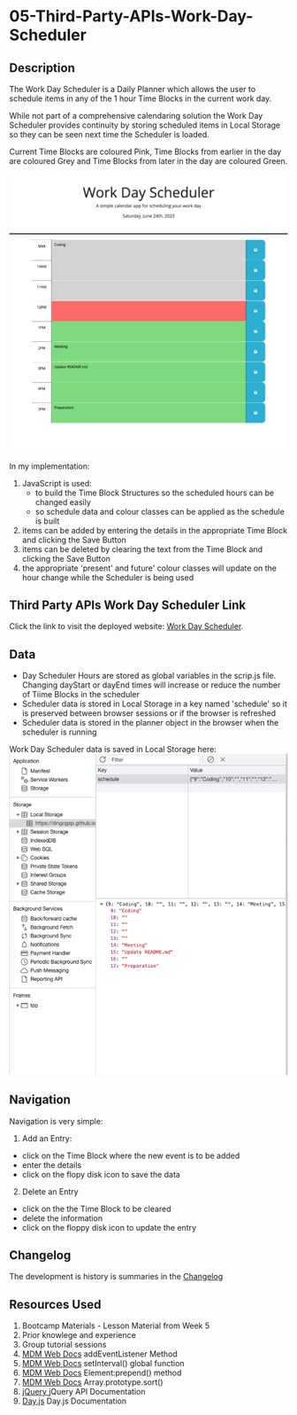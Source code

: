 # 05-Third-Party-APIs-Work-Day-Scheduler

## Description
The Work Day Scheduler is a Daily Planner which allows the user to schedule items in any of the 1 hour Time Blocks in the current work day.

While not part of a comprehensive calendaring solution the Work Day Scheduler provides continuity by storing scheduled items in Local Storage so they can be seen next time the Scheduler is loaded.

Current Time Blocks are coloured Pink, Time Blocks from earlier in the day are coloured Grey and Time Blocks from later in the day are coloured Green.

![Third Party API Work Day Schedulet](assets/images/workDayScheduler.png)

In my implementation:

1. JavaScript is used:
    * to build the Time Block Structures so the scheduled hours can be changed easily
    * so schedule data and colour classes can be applied as the schedule is built
2. items can be added by entering the details in the appropriate Time Block and clicking the Save Button
3. items can be deleted by clearing the text from the Time Block and clicking the Save Button
4. the appropriate 'present' and future' colour classes will update on the hour change while the Scheduler is being used

## Third Party APIs Work Day Scheduler Link
Click the link to visit the deployed website: [Work Day Scheduler][def1].

## Data
  * Day Scheduler Hours are stored as global variables in the scrip.js file. Changing dayStart or dayEnd times will increase or reduce the number of Tiime Blocks in the scheduler
  * Scheduler data is stored in Local Storage in a key named 'schedule' so it is preserved between browser sessions or if the browser is refreshed
  * Scheduler data is stored in the planner object in the browser when the scheduler is running

Work Day Scheduler data is saved in Local Storage here:
![Local Storage - schedule object](assets/images/localStorage.png)

## Navigation
Navigation is very simple:
1. Add an Entry:
  * click on the Time Block where the new event is to be added
  * enter the details
  * click on the flopy disk icon to save the data
2. Delete an Entry
  * click on the the Time Block to be cleared
  * delete the information
  * click on the floppy disk icon to update the entry

  ## Changelog
  The development is history is summaries in the [Changelog](./CHANGELOG.md)

## Resources Used
1. Bootcamp Materials - Lesson Material from Week 5
2. Prior knowlege and experience
3. Group tutorial sessions
4. [MDM Web Docs][def2] addEventListener Method
7. [MDM Web Docs][def3] setInterval() global function
8. [MDM Web Docs][def4] Element:prepend() method
9. [MDM Web Docs][def5] Array.prototype.sort()
10. [jQuery ][def6] jQuery API Documentation
11. [Day.js][def7] Day.js Documentation


[def1]: https://dingogap.github.io/05-Third-Party-APIs-Work-Day-Scheduler/
[def2]: https://developer.mozilla.org/en-US/docs/Web/API/EventTarget/addEventListenerl
[def3]: https://developer.mozilla.org/en-US/docs/Web/API/setInterval
[def4]: https://developer.mozilla.org/en-US/docs/Web/API/Element/prepend
[def5]: https://developer.mozilla.org/en-US/docs/Web/JavaScript/Reference/Global_Objects/Array/sort
[def6]: https://api.jquery.com/on/
[def7]: https://day.js.org/en/








